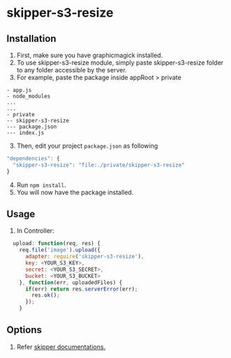 # skipper-s3-resize
## Installation

1. First, make sure you have graphicmagick installed.
2. To use skipper-s3-resize module, simply paste skipper-s3-resize folder to any folder accessible by the server.
2. For example, paste the package inside appRoot > private
```
- app.js
- node_modules
...
...
- private
-- skipper-s3-resize
--- package.json
--- index.js
```
3. Then, edit your project ``package.json`` as following
```javascript
"dependencies": {
  "skipper-s3-resize": "file:./private/skipper-s3-resize"
}
```
4. Run ``npm install``.
5. You will now have the package installed.

## Usage
1. In Controller:
```javascript
  upload: function(req, res) {
    req.file('image').upload({
      adapter: require('skipper-s3-resize'),
      key: <YOUR_S3_KEY>,
      secret: <YOUR_S3_SECRET>,
      bucket: <YOUR_S3_BUCKET>
    }, function(err, uploadedFiles) {
      if(err) return res.serverError(err);
        res.ok();
      });
    }
```

## Options
1. Refer [skipper documentations.](https://github.com/balderdashy/skipper#uploading-files-to-s3)